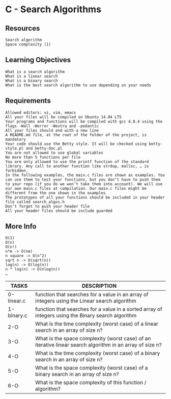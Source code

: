 # C - Search Algorithms

## Resources

    Search algorithm
    Space complexity (1)

## Learning Objectives

    What is a search algorithm
    What is a linear search
    What is a binary search
    What is the best search algorithm to use depending on your needs

## Requirements


    Allowed editors: vi, vim, emacs
    All your files will be compiled on Ubuntu 14.04 LTS
    Your programs and functions will be compiled with gcc 4.8.4 using the flags -Wall -Werror -Wextra and -pedantic
    All your files should end with a new line
    A README.md file, at the root of the folder of the project, is mandatory
    Your code should use the Betty style. It will be checked using betty-style.pl and betty-doc.pl
    You are not allowed to use global variables
    No more than 5 functions per file
    You are only allowed to use the printf function of the standard library. Any call to another function like strdup, malloc, … is forbidden.
    In the following examples, the main.c files are shown as examples. You can use them to test your functions, but you don’t have to push them to your repo (if you do we won’t take them into account). We will use our own main.c files at compilation. Our main.c files might be different from the one shown in the examples
    The prototypes of all your functions should be included in your header file called search_algos.h
    Don’t forget to push your header file
    All your header files should be include guarded

## More Info


    O(1)
    O(n)
    O(n!)
    n*m -> O(nm)
    n square -> O(n^2)
    sqrt n -> O(sqrt(n))
    log(n) -> O(log(n))
    n * log(n) -> O(nlog(n))
    …

| TASKS | DESCRIPTION |
| ----- | ----------- |
| 0-linear.c | function that searches for a value in an array of integers using the Linear search algorithm |
| 1-binary.c | function that searches for a value in a sorted array of integers using the Binary search algorithm |
| 2-O | What is the time complexity (worst case) of a linear search in an array of size n? |
| 3-O | What is the space complexity (worst case) of an iterative linear search algorithm in an array of size n?|
| 4-O | What is the time complexity (worst case) of a binary search in an array of size n?|
| 5-O | What is the space complexity (worst case) of a binary search in an array of size n?|
| 6-O | What is the space complexity of this function / algorithm?| 
